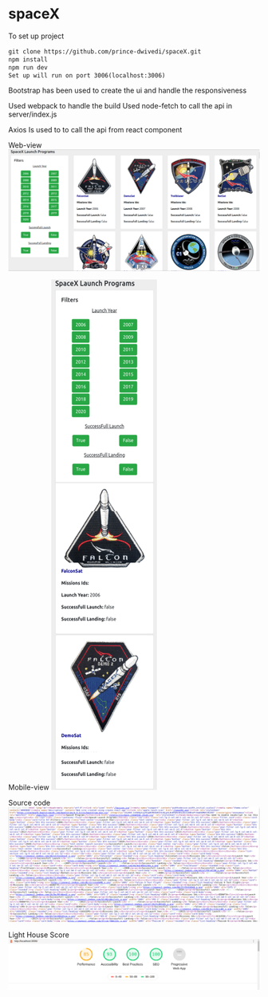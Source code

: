 # spaceX
To set up project
```
git clone https://github.com/prince-dwivedi/spaceX.git
npm install
npm run dev
Set up will run on port 3006(localhost:3006)
```

Bootstrap has been used to create the ui and handle the responsiveness

Used webpack to handle the build 
Used node-fetch to call the api in server/index.js

Axios Is used to to call the api from react component

Web-view
![alt text](https://github.com/prince-dwivedi/spaceX/blob/master/snapshots/web-view.png)

Mobile-view
![alt text](https://github.com/prince-dwivedi/spaceX/blob/master/snapshots/mobile-view.png)

Source code 
![alt text](https://github.com/prince-dwivedi/spaceX/blob/master/snapshots/source-code.png)

Light House Score
![alt text](https://github.com/prince-dwivedi/spaceX/blob/master/snapshots/lighthouse.png)
